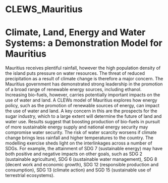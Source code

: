 # CLEWS_Mauritius
# Climate, Land, Energy and Water Systems: a Demonstration Model for Mauritius

Mauritius receives plentiful rainfall, however the high population density of the island puts pressure on water resources. The threat of reduced precipitation as a result of climate change is therefore a major concern. The Mauritius government has demonstrated strong leadership in the promotion of a broad range of renewable energy sources, including ethanol. Increasing bio-fuels, however, carries potentially important impacts on the use of water and land.
A CLEWs model of Mauritius explores how energy policy, such as the promotion of renewable sources of energy, can impact the use of water and land. A key concern in this are the prospects for the sugar industry, which to a large extent will determine the future of land and water use. Results suggest that boosting production of bio-fuels in pursuit of more sustainable energy supply and national energy security may compromise water security. The risk of water scarcity worsens if climate change brings less rainfall and higher temperatures to the country.
The modelling exercise sheds light on the interlinkages across a number of SDGs. For example, the attainment of SDG 7 (sustainable energy) may have both positive and negative impacts on other goals, such as SDG 2 (sustainable agriculture), SDG 6 (sustainable water management), SDG 8 (decent work and economic growth), SDG 12 (responsible production and consumption), SDG 13 (climate action) and SGD 15 (sustainable use of terrestrial ecosystems).

